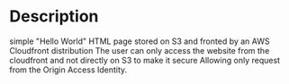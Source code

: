 # Description

simple "Hello World" HTML page stored on S3 and fronted by an AWS Cloudfront distribution
The user can only access the website from the cloudfront and not directly on S3 to make it secure Allowing only request from the Origin Access Identity.
